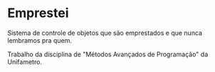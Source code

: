 # Emprestei

Sistema de controle de objetos que são emprestados e que nunca lembramos pra quem.

Trabalho da disciplina de "Métodos Avançados de Programação" da Unifametro.
